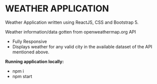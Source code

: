 # WEATHER APPLICATION

Weather Application written using ReactJS, CSS and Bootstrap 5.

Weather information/data gotten from openweathermap.org API

- Fully Responsive
- Displays weather for any valid city in the available dataset of the API mentioned above.

**Running application locally:**
- npm i
- npm start
